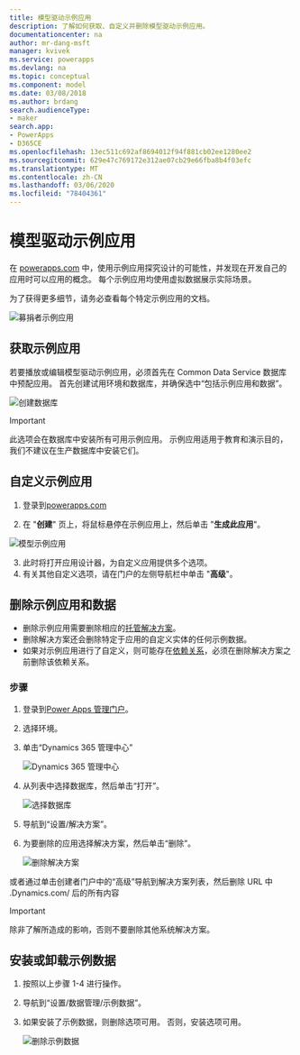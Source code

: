 ```yaml
---
title: 模型驱动示例应用
description: 了解如何获取、自定义并删除模型驱动示例应用。
documentationcenter: na
author: mr-dang-msft
manager: kvivek
ms.service: powerapps
ms.devlang: na
ms.topic: conceptual
ms.component: model
ms.date: 03/08/2018
ms.author: brdang
search.audienceType:
- maker
search.app:
- PowerApps
- D365CE
ms.openlocfilehash: 13ec511c692af8694012f94f881cb02ee1280ee2
ms.sourcegitcommit: 629e47c769172e312ae07cb29e66fba8b4f03efc
ms.translationtype: MT
ms.contentlocale: zh-CN
ms.lasthandoff: 03/06/2020
ms.locfileid: "78404361"
---
```

# <a name="model-driven-sample-apps"></a>模型驱动示例应用

在 [powerapps.com](https://powerapps.com) 中，使用示例应用探究设计的可能性，并发现在开发自己的应用时可以应用的概念。 每个示例应用均使用虚拟数据展示实际场景。 

为了获得更多细节，请务必查看每个特定示例应用的文档。 

![募捐者示例应用](media/overview-model-driven-samples/fundraiser-app1.png)


## <a name="get-sample-apps"></a>获取示例应用

若要播放或编辑模型驱动示例应用，必须首先在 Common Data Service 数据库中预配应用。 首先创建试用环境和数据库，并确保选中“包括示例应用和数据”。

![创建数据库](media/overview-model-driven-samples/create-database1.png)


> [!IMPORTANT]
> 此选项会在数据库中安装所有可用示例应用。 示例应用适用于教育和演示目的，我们不建议在生产数据库中安装它们。 

## <a name="customize-a-sample-app"></a>自定义示例应用

1. 登录到[powerapps.com](https://powerapps.com)  

    

2. 在 "**创建**" 页上，将鼠标悬停在示例应用上，然后单击 "**生成此应用**"。

![模型示例应用](media/overview-model-driven-samples/model-driven-create-page-sample.png)

3. 此时将打开应用设计器，为自定义应用提供多个选项。 
4. 有关其他自定义选项，请在门户的左侧导航栏中单击 "**高级**"。

## <a name="remove-sample-apps-and-data"></a>删除示例应用和数据 
- 删除示例应用需要删除相应的[托管解决方案](https://docs.microsoft.com/dynamics365/customer-engagement/developer/uninstall-delete-solution)。 
- 删除解决方案还会删除特定于应用的自定义实体的任何示例数据。
- 如果对示例应用进行了自定义，则可能存在[依赖关系](https://docs.microsoft.com/dynamics365/customer-engagement/developer/dependency-tracking-solution-components)，必须在删除解决方案之前删除该依赖关系。

### <a name="steps"></a>步骤
1. 登录到[Power Apps 管理门户](https://admin.powerapps.com)。

2. 选择环境。

3. 单击“Dynamics 365 管理中心” 

    ![Dynamics 365 管理中心](media/overview-model-driven-samples/admin-center.png)

4. 从列表中选择数据库，然后单击“打开”。

    ![选择数据库](media/overview-model-driven-samples/select-database.png)

5. 导航到“设置/解决方案”。

6. 为要删除的应用选择解决方案，然后单击“删除”。

    ![删除解决方案](media/overview-model-driven-samples/delete-solution.png)

或者通过单击创建者门户中的“高级”导航到解决方案列表，然后删除 URL 中 .Dynamics.com/ 后的所有内容

> [!IMPORTANT]
> 除非了解所造成的影响，否则不要删除其他系统解决方案。

## <a name="install-or-uninstall-sample-data"></a>安装或卸载示例数据
1. 按照以上步骤 1-4 进行操作。
2. 导航到“设置/数据管理/示例数据”。
3. 如果安装了示例数据，则删除选项可用。 否则，安装选项可用。 

    ![删除示例数据](media/overview-model-driven-samples/remove-sample-data.png)




